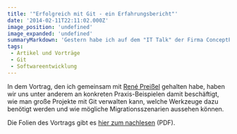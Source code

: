```yaml
---
title: '"Erfolgreich mit Git - ein Erfahrungsbericht"'
date: '2014-02-11T22:11:02.000Z'
image_position: 'undefined'
image_expanded: 'undefined'
summaryMarkdown: 'Gestern habe ich auf dem "IT Talk" der Firma ConceptPeople einen Vortrag über die Einführung von Git bei der Techniker Krankenkasse gehalten'
tags:
 - Artikel und Vorträge
 - Git
 - Softwareentwicklung
---
```


In dem Vortrag, den ich gemeinsam mit [René Preißel](http://www.etosquare.de/) gehalten habe, haben wir uns unter anderem an konkreten Praxis-Beispielen damit beschäftigt, wie man große Projekte mit Git verwalten kann, welche Werkzeuge dazu benötigt werden und wie mögliche Migrationsszenarien aussehen können.

Die Folien des Vortrags gibt es [hier zum nachlesen](/uploads/IT-Talk-Concept-People-Erfolgreich-mit-Git.pdf) (PDF).  
